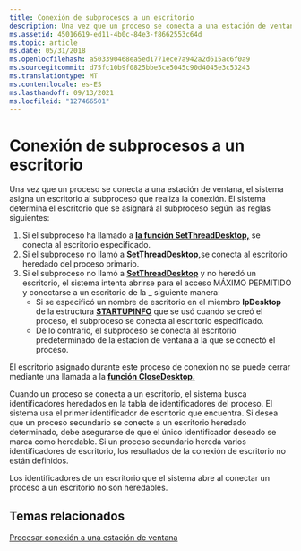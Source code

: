 ```yaml
---
title: Conexión de subprocesos a un escritorio
description: Una vez que un proceso se conecta a una estación de ventana, el sistema asigna un escritorio al subproceso que realiza la conexión.
ms.assetid: 45016619-ed11-4b0c-84e3-f8662553c64d
ms.topic: article
ms.date: 05/31/2018
ms.openlocfilehash: a503390468ea5ed1771ece7a942a2d615ac6f0a9
ms.sourcegitcommit: d75fc10b9f0825bbe5ce5045c90d4045e3c53243
ms.translationtype: MT
ms.contentlocale: es-ES
ms.lasthandoff: 09/13/2021
ms.locfileid: "127466501"
---
```

# <a name="thread-connection-to-a-desktop"></a>Conexión de subprocesos a un escritorio

Una vez que un proceso se conecta a una estación de ventana, el sistema asigna un escritorio al subproceso que realiza la conexión. El sistema determina el escritorio que se asignará al subproceso según las reglas siguientes:

1.  Si el subproceso ha llamado a [**la función SetThreadDesktop,**](/windows/win32/api/winuser/nf-winuser-setthreaddesktop) se conecta al escritorio especificado.
2.  Si el subproceso no llamó a [**SetThreadDesktop,**](/windows/win32/api/winuser/nf-winuser-setthreaddesktop)se conecta al escritorio heredado del proceso primario.
3.  Si el subproceso no llamó a [**SetThreadDesktop**](/windows/win32/api/winuser/nf-winuser-setthreaddesktop) y no heredó un escritorio, el sistema intenta abrirse para el acceso MÁXIMO PERMITIDO y conectarse a un escritorio de la \_ siguiente manera:
    -   Si se especificó un nombre de escritorio en el miembro **lpDesktop** de la estructura [**STARTUPINFO**](/windows/desktop/api/processthreadsapi/ns-processthreadsapi-startupinfoa) que se usó cuando se creó el proceso, el subproceso se conecta al escritorio especificado.
    -   De lo contrario, el subproceso se conecta al escritorio predeterminado de la estación de ventana a la que se conectó el proceso.

El escritorio asignado durante este proceso de conexión no se puede cerrar mediante una llamada a la [**función CloseDesktop.**](/windows/win32/api/winuser/nf-winuser-closedesktop)

Cuando un proceso se conecta a un escritorio, el sistema busca identificadores heredados en la tabla de identificadores del proceso. El sistema usa el primer identificador de escritorio que encuentra. Si desea que un proceso secundario se conecte a un escritorio heredado determinado, debe asegurarse de que el único identificador deseado se marca como heredable. Si un proceso secundario hereda varios identificadores de escritorio, los resultados de la conexión de escritorio no están definidos.

Los identificadores de un escritorio que el sistema abre al conectar un proceso a un escritorio no son heredables.

## <a name="related-topics"></a>Temas relacionados

<dl> <dt>

[Procesar conexión a una estación de ventana](process-connection-to-a-window-station.md)
</dt> </dl>

 

 